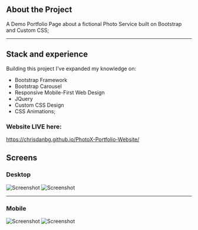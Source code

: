 ## About the Project
A Demo Portfolio Page about a fictional Photo Service built on Bootstrap and Custom CSS;

***

## Stack and experience
Building this project I've expanded my knowledge on:
 
 * Bootstrap Framework
 * Bootstrap Carousel
 * Responsive Mobile-First Web Design
 * JQuery
 * Custom CSS Design
 * CSS Animations;

### Website LIVE here:
https://chrisdanbg.github.io/PhotoX-Portfolio-Website/

## Screens

### Desktop
![Screenshot](https://i.postimg.cc/gJMGXNjB/Screenshot-2019-03-11-at-16-27-29.png)
![Screenshot](https://i.postimg.cc/pX5PrQHq/Screenshot-2019-03-11-at-16-27-44.png)

***

### Mobile
![Screenshot](https://i.postimg.cc/Vvp14vjq/Screenshot-2019-03-11-at-16-29-22.png)
![Screenshot](https://i.postimg.cc/KjRxnBgc/Screenshot-2019-03-11-at-16-29-38.png)


